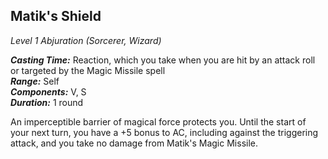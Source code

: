 ## Matik's Shield
*Level 1 Abjuration (Sorcerer, Wizard)*

***Casting Time:*** Reaction, which you take when you are hit by an attack roll or targeted by the Magic Missile spell  
***Range:*** Self  
***Components:*** V, S  
***Duration:*** 1 round

An imperceptible barrier of magical force protects you. Until the start of your next turn, you have a +5 bonus to AC, including against the triggering attack, and you take no damage from Matik's Magic Missile.